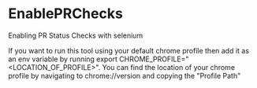 # EnablePRChecks
Enabling PR Status Checks with selenium

If you want to run this tool using your default chrome profile then add it as an env variable by running export CHROME_PROFILE="<LOCATION_OF_PROFILE>". You can find the location of your chrome profile by navigating to chrome://version and copying the "Profile Path" 
